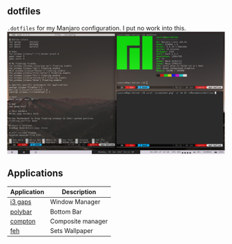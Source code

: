 ## dotfiles

`.dotfiles` for my Manjaro configuration. I put no work into this.
![Screenshot](https://raw.githubusercontent.com/Kasuporo/dotfiles/master/screenshot.png?token=AQ_CzsyDbaJMcZExOSgyoivuOd0F8WqHks5Ye5ahwA%3D%3D)

## Applications
| Application | Description |
|-------------|-------------|
| [i3 gaps](https://github.com/Airblader/i3) | Window Manager |
| [polybar](https://github.com/jaagr/polybar) | Bottom Bar |
| [compton](https://wiki.archlinux.org/index.php/Compton) | Composite manager |
| [feh](https://feh.finalrewind.org/) | Sets Wallpaper |

